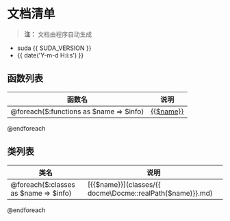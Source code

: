 # 文档清单

> **注：** 文档由程序自动生成

- suda {{ SUDA_VERSION }} 
- {{ date('Y-m-d H:i:s') }}


## 函数列表 

| 函数名 | 说明 |
|------|-----|  
@foreach($:functions as $name => $info)| [{{$name}}](functions/{{$name}}.md) |  {{!$info['functionDoc']}}  |
@endforeach



## 类列表

| 类名 | 说明 |
|------|-----|
@foreach($:classes as $name => $info)|[{{$name}}](classes/{{ docme\Docme::realPath($name)}}.md) | {{!$info['classDoc']}} |
@endforeach